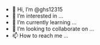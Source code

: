- 👋 Hi, I’m @ghs12315
- 👀 I’m interested in ...
- 🌱 I’m currently learning ...
- 💞️ I’m looking to collaborate on ...
- 📫 How to reach me ...

<!---
ghs12315/ghs12315 is a ✨ special ✨ repository because its `README.md` (this file) appears on your GitHub profile.
You can click the Preview link to take a look at your changes.
--->
